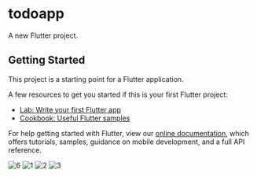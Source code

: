 # todoapp

A new Flutter project.

## Getting Started

This project is a starting point for a Flutter application.

A few resources to get you started if this is your first Flutter project:

- [Lab: Write your first Flutter app](https://flutter.dev/docs/get-started/codelab)
- [Cookbook: Useful Flutter samples](https://flutter.dev/docs/cookbook)

For help getting started with Flutter, view our
[online documentation](https://flutter.dev/docs), which offers tutorials,
samples, guidance on mobile development, and a full API reference.

![6](https://user-images.githubusercontent.com/83778936/137274843-f07b9b3b-c11d-4876-8e35-b8bfdf4ee8d6.png)
![1](https://user-images.githubusercontent.com/83778936/137274769-1c8d1115-cc56-4fd5-beff-bdb4929f2ae7.png)
![2](https://user-images.githubusercontent.com/83778936/137274851-52bea07a-949b-43f9-a89f-e47536b4ff25.png)
![3](https://user-images.githubusercontent.com/83778936/137274856-3fea64de-e6e5-43e8-a73b-99a1929e1956.png)
